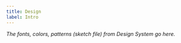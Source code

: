 ```yaml
---
title: Design
label: Intro
---
```

*The fonts, colors, patterns (sketch file) from Design System go here.*
